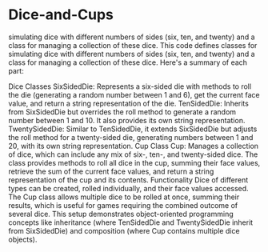 # Dice-and-Cups
simulating dice with different numbers of sides (six, ten, and twenty) and a class for managing a collection of these dice. 
This code defines classes for simulating dice with different numbers of sides (six, ten, and twenty) and a class for managing a collection of these dice. Here's a summary of each part:

Dice Classes
SixSidedDie: Represents a six-sided die with methods to roll the die (generating a random number between 1 and 6), get the current face value, and return a string representation of the die.
TenSidedDie: Inherits from SixSidedDie but overrides the roll method to generate a random number between 1 and 10. It also provides its own string representation.
TwentySidedDie: Similar to TenSidedDie, it extends SixSidedDie but adjusts the roll method for a twenty-sided die, generating numbers between 1 and 20, with its own string representation.
Cup Class
Cup: Manages a collection of dice, which can include any mix of six-, ten-, and twenty-sided dice. The class provides methods to roll all dice in the cup, summing their face values, retrieve the sum of the current face values, and return a string representation of the cup and its contents.
Functionality
Dice of different types can be created, rolled individually, and their face values accessed.
The Cup class allows multiple dice to be rolled at once, summing their results, which is useful for games requiring the combined outcome of several dice.
This setup demonstrates object-oriented programming concepts like inheritance (where TenSidedDie and TwentySidedDie inherit from SixSidedDie) and composition (where Cup contains multiple dice objects).
